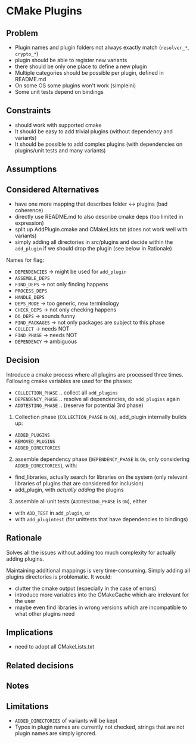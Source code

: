 # CMake Plugins

## Problem

- Plugin names and plugin folders not always exactly
  match (`resolver_*`, `crypto_*`)
- plugin should be able to register new variants
- there should be only one place to define a new plugin
- Multiple categories should be possible per plugin,
  defined in README.md
- On some OS some plugins won't work (simpleini)
- Some unit tests depend on bindings

## Constraints

- should work with supported cmake
- It should be easy to add trivial plugins
  (without dependency and variants)
- It should be possible to add complex plugins
  (with dependencies on plugins/unit tests and many variants)

## Assumptions

## Considered Alternatives

- have one more mapping that describes folder <-> plugins (bad coherence)
- directly use README.md to also describe cmake deps (too limited in expression)
- split up AddPlugin.cmake and CMakeLists.txt (does not work well with variants)
- simply adding all directories in src/plugins and decide within the `add_plugin`
  if we should drop the plugin (see below in Rationale)

Names for flag:

- `DEPENDENCIES` -> might be used for `add_plugin`
- `ASSEMBLE_DEPS`
- `FIND_DEPS` -> not only finding happens
- `PROCESS_DEPS`
- `HANDLE_DEPS`
- `DEPS_MODE` -> too generic, new terminology
- `CHECK_DEPS` -> not only checking happens
- `DO_DEPS` -> sounds funny
- `FIND_PACKAGES` -> not only packages are subject to this phase
- `COLLECT` -> needs NOT
- `FIND_PHASE` -> needs NOT
- `DEPENDENCY` -> ambiguous

## Decision

Introduce a cmake process where all plugins are processed three times.
Following cmake variables are used for the phases:

- `COLLECTION_PHASE` .. collect all `add_plugins`
- `DEPENDENCY_PHASE` .. resolve all dependencies, do `add_plugins` again
- `ADDTESTING_PHASE` .. (reserve for potential 3rd phase)



1. Collection phase (`COLLECTION_PHASE` is `ON`),
  add_plugin internally builds up:
  - `ADDED_PLUGINS`
  - `REMOVED_PLUGINS`
  - `ADDED_DIRECTORIES`
2. assemble dependency phase (`DEPENDENCY_PHASE` is `ON`, only considering `ADDED_DIRECTORIES`),
  with:
  - find_libraries, actually search for libraries on the system
    (only relevant libraries of plugins that are considered for inclusion)
  - add_plugin, with *actually adding* the plugins
3. assemble all unit tests (`ADDTESTING_PHASE` is `ON`), either
  - with `ADD_TEST` in `add_plugin`, or
  - with `add_plugintest` (for unittests that have dependencies to bindings)

## Rationale

Solves all the issues without adding too much complexity for actually adding plugins.

Maintaining additional mappings is very time-consuming.
Simply adding all plugins directories is problematic.
It would:

- clutter the cmake output (especially in the case of errors)
- introduce more variables into the CMakeCache which are irrelevant for the user
- maybe even find libraries in wrong versions which are incompatible to what other
  plugins need


## Implications

- need to adopt all CMakeLists.txt

## Related decisions

## Notes

## Limitations

- `ADDED_DIRECTORIES` of variants will be kept
- Typos in plugin names are currently not checked,
  strings that are not plugin names are simply ignored.

